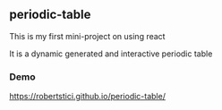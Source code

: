 ## periodic-table

This is my first mini-project on using react

It is a dynamic generated and interactive periodic table

### Demo

https://robertstici.github.io/periodic-table/
